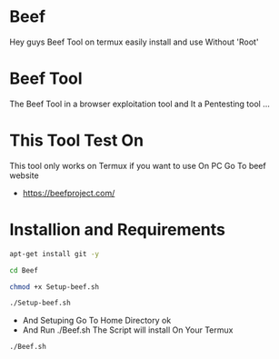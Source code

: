 # Beef
Hey guys Beef Tool on termux easily install and use Without 'Root'

# Beef Tool
The Beef Tool in a browser exploitation tool and It a Pentesting tool ...


# This Tool Test On 
This tool only works on Termux 
if you want to use On PC 
Go To  beef website

- https://beefproject.com/


# Installion and Requirements

```bash
apt-get install git -y
```

```bash
cd Beef
```

```bash
chmod +x Setup-beef.sh
```

```bash
./Setup-beef.sh
```

- And Setuping Go To Home Directory ok
- And Run ./Beef.sh The Script will install On Your Termux

```bash
./Beef.sh
```
